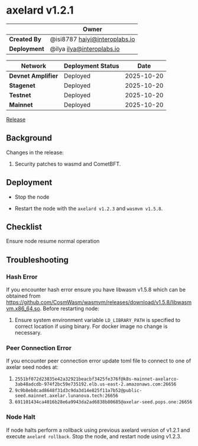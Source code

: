 # axelard v1.2.1

|  | **Owner** |
|-----------|------------|
| **Created By** | @isi8787 <haiyi@interoplabs.io> |
| **Deployment** | @ilya <ilya@interoplabs.io> |

| **Network** | **Deployment Status** | **Date** |
|-------------|----------------------|----------|
| **Devnet Amplifier** | Deployed | 2025-10-20 |
| **Stagenet** | Deployed | 2025-10-20 |
| **Testnet** | Deployed | 2025-10-20 |
| **Mainnet** | Deployed | 2025-10-20 |

[Release](https://github.com/axelarnetwork/axelar-core/releases/tag/v1.2.3)

## Background

Changes in the release:

1. Security patches to wasmd and CometBFT.

## Deployment

- Stop the node

- Restart the node with the `axelard v1.2.3` and `wasmvm v1.5.8`.

## Checklist

Ensure node resume normal operation

## Troubleshooting

### Hash Error
If you encounter hash error ensure you have libwasm v1.5.8 which can be obtained from https://github.com/CosmWasm/wasmvm/releases/download/v1.5.8/libwasmvm.x86_64.so. Before restarting node:

1. Ensure system environment variable `LD_LIBRARY_PATH` is specified to correct location if using binary. For docker image no change is necessary.

### Peer Connection Error
If you encounter peer connection error update toml file to connect to one of axelar seed nodes at:

1. `2551bf072d23835e42a32921beacbf3425fe376f@k8s-mainnet-axelarco-3ab48adcdb-974f2bc59e735192.elb.us-east-2.amazonaws.com:26656`
2. `9c9b8eb8cad8648f31d3c9da3d14e825f11a7b52@public-seed.mainnet.axelar.lunanova.tech:26656`
3. `691101434ca4016b28e6a9943da2ad6838b80685@axelar-seed.pops.one:26656`

### Node Halt
If node halts perform a rollback using previous axelard version of v1.2.1 and execute `axelard rollback`. Stop the node, and restart node using v1.2.3.


